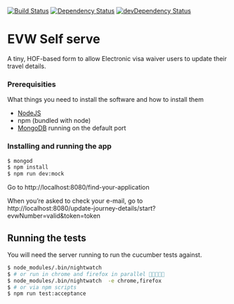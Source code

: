 [![Build Status](https://travis-ci.org/UKHomeOffice/evw-self-serve.svg?branch=master)](https://travis-ci.org/UKHomeOffice/evw-self-serve)
[![Dependency Status](https://david-dm.org/UKHomeOffice/evw-self-serve.svg)](https://david-dm.org/UKHomeOffice/evw-self-serve)
[![devDependency Status](https://david-dm.org/UKHomeOffice/evw-self-serve/dev-status.svg)](https://david-dm.org/UKHomeOffice/evw-self-serve#info=devDependencies)

# EVW Self serve

A tiny, HOF-based form to allow Electronic visa waiver users to update their travel details.

### Prerequisities

What things you need to install the software and how to install them
- [NodeJS](https://nodejs.org/en/)
- npm (bundled with node)
- [MongoDB](https://www.mongodb.com) running on the default port

### Installing and running the app

```bash
$ mongod
$ npm install
$ npm run dev:mock
```

Go to http://localhost:8080/find-your-application

When you’re asked to check your e-mail, go to http://localhost:8080/update-journey-details/start?evwNumber=valid&token=token

## Running the tests
You will need the server running to run the cucumber tests against.

```bash
$ node_modules/.bin/nightwatch
$ # or run in chrome and firefox in parallel 🤘🏽😝🤘🏽
$ node_modules/.bin/nightwatch  -e chrome,firefox
$ # or via npm scripts
$ npm run test:acceptance
```
